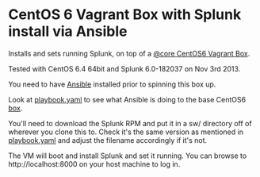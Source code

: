 # CentOS 6 Vagrant Box with Splunk install via Ansible

Installs and sets running Splunk, on top of a [@core CentOS6 Vagrant
Box](http://vntx.cc/boxes/centos65.box).

Tested with CentOS 6.4 64bit and Splunk 6.0-182037 on Nov 3rd 2013.

You need to have [Ansible](http://ansibleworks.com) installed prior to 
spinning this box up.

Look at
[playbook.yaml](http://github.com/phips/splunkbox/blob/master/playbook.yaml)
to see what Ansible is doing to the base CentOS6
[box](http://docs.vagrantup.com/v2/virtualbox/boxes.html).

You'll need to download the Splunk RPM and put it in a sw/ directory off of
wherever you clone this to. Check it's the same version as mentioned in
[playbook.yaml](http://github.com/phips/splunkbox/blob/master/playbook.yaml)
and adjust the filename accordingly if it's not.

The VM will boot and install Splunk and set it running. You
can browse to http://localhost:8000 on your host machine to log in.
